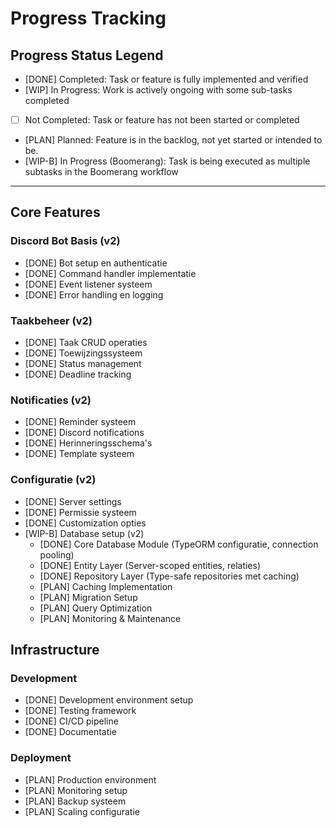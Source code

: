 # Progress Tracking

## Progress Status Legend

- [DONE] Completed: Task or feature is fully implemented and verified
- [WIP] In Progress: Work is actively ongoing with some sub-tasks completed
- [ ] Not Completed: Task or feature has not been started or completed
- [PLAN] Planned: Feature is in the backlog, not yet started or intended to be.
- [WIP-B] In Progress (Boomerang): Task is being executed as multiple subtasks in the Boomerang workflow

---

## Core Features

### Discord Bot Basis (v2)
- [DONE] Bot setup en authenticatie
- [DONE] Command handler implementatie
- [DONE] Event listener systeem
- [DONE] Error handling en logging

### Taakbeheer (v2)
- [DONE] Taak CRUD operaties
- [DONE] Toewijzingssysteem
- [DONE] Status management
- [DONE] Deadline tracking

### Notificaties (v2)
- [DONE] Reminder systeem
- [DONE] Discord notifications
- [DONE] Herinneringsschema's
- [DONE] Template systeem

### Configuratie (v2)
- [DONE] Server settings
- [DONE] Permissie systeem
- [DONE] Customization opties
- [WIP-B] Database setup (v2)
  - [DONE] Core Database Module (TypeORM configuratie, connection pooling)
  - [DONE] Entity Layer (Server-scoped entities, relaties)
  - [DONE] Repository Layer (Type-safe repositories met caching)
  - [PLAN] Caching Implementation
  - [PLAN] Migration Setup
  - [PLAN] Query Optimization
  - [PLAN] Monitoring & Maintenance

## Infrastructure

### Development
- [DONE] Development environment setup
- [DONE] Testing framework
- [DONE] CI/CD pipeline
- [DONE] Documentatie

### Deployment
- [PLAN] Production environment
- [PLAN] Monitoring setup
- [PLAN] Backup systeem
- [PLAN] Scaling configuratie